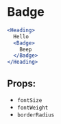 
# Badge

```jsx
<Heading>
  Hello
  <Badge>
    Beep
  </Badge>
</Heading>
```

## Props:

- `fontSize`
- `fontWeight`
- `borderRadius`

